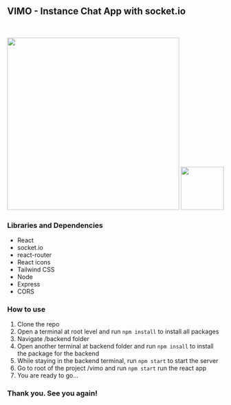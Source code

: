 ## VIMO - Instance Chat App with socket.io

<br>
<p float="left">
<img src="https://i.ibb.co/SfjmmpX/localhost-3000-chatroom.png" width="400">
<img src="https://i.ibb.co/ymCTxqw/vimo-vercel-app-i-Phone-6-7-8.png" width="100">

</p>

### Libraries and Dependencies

- React
- socket.io
- react-router
- React icons
- Tailwind CSS
- Node
- Express
- CORS


### How to use

1. Clone the repo
2. Open a terminal at root level and run `npm install` to install all packages
3. Navigate /backend folder 
4. Open another terminal at backend folder and run `npm insall` to install the package for the backend
5. While staying in the backend terminal, run `npm start` to start the server
6. Go to root of the project /vimo and run `npm start` run the react app
7. You are ready to go...

### Thank you. See you again! 


